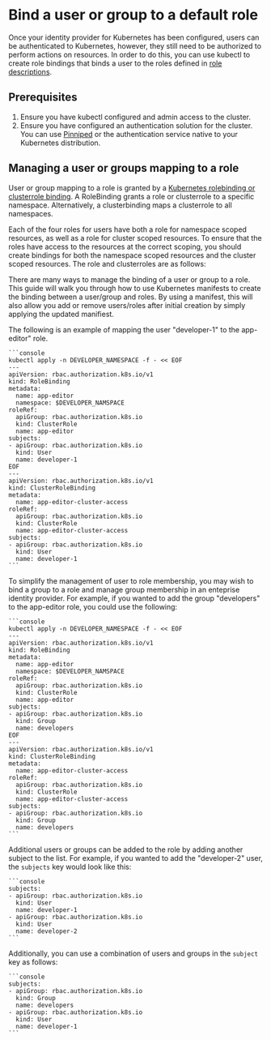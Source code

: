 # Bind a user or group to a default role

Once your identity provider for Kubernetes has been configured, users can be authenticated to Kubernetes, however, they still need to be authorized to perform actions on resources.  In order to do this, you can use kubectl to create role bindings that binds a user to the roles defined in [role descriptions](role-descriptions.hbs.md).

## <a id="prereqs"></a> Prerequisites

1. Ensure you have kubectl configured and admin access to the cluster.
1. Ensure you have configured an authentication solution for the cluster.
You can use [Pinniped](https://pinniped.dev/) or the authentication service native to your Kubernetes distribution.

## <a id="Managing-user-group-to-role"></a> Managing a user or groups mapping to a role

User or group mapping to a role is granted by a [Kubernetes rolebinding or clusterrole binding](https://kubernetes.io/docs/reference/access-authn-authz/rbac/#rolebinding-and-clusterrolebinding).  A RoleBinding grants a role or clusterrole to a specific namespace.  Alternatively, a clusterbinding maps a clusterrole to all namespaces.

Each of the four roles for users have both a role for namespace scoped resources, as well as a role for cluster scoped resources.  To ensure that the roles have access to the resources at the correct scoping, you should create bindings for both the namespace scoped resources and the cluster scoped resources.  The role and clusterroles are as follows:


There are many ways to manage the binding of a user or group to a role.  This guide will walk you through how to use Kubernetes manifests to create the binding between a user/group and roles.  By using a manifest, this will also allow you add or remove users/roles after initial creation by simply applying the updated manifiest.

The following is an example of mapping the user "developer-1" to the app-editor" role.

    ```console
    kubectl apply -n DEVELOPER_NAMESPACE -f - << EOF
    ---
    apiVersion: rbac.authorization.k8s.io/v1
    kind: RoleBinding
    metadata:
      name: app-editor
      namespace: $DEVELOPER_NAMSPACE
    roleRef:
      apiGroup: rbac.authorization.k8s.io
      kind: ClusterRole
      name: app-editor
    subjects:
    - apiGroup: rbac.authorization.k8s.io
      kind: User
      name: developer-1
    EOF
    ---
    apiVersion: rbac.authorization.k8s.io/v1
    kind: ClusterRoleBinding
    metadata:
      name: app-editor-cluster-access
    roleRef:
      apiGroup: rbac.authorization.k8s.io
      kind: ClusterRole
      name: app-editor-cluster-access
    subjects:
    - apiGroup: rbac.authorization.k8s.io
      kind: User
      name: developer-1
    ```

To simplify the management of user to role membership, you may wish to bind a group to a role and manage group membership in an enteprise identity provider.  For example, if you wanted to add the group "developers" to the app-editor role, you could use the following:

    ```console
    kubectl apply -n DEVELOPER_NAMESPACE -f - << EOF
    ---
    apiVersion: rbac.authorization.k8s.io/v1
    kind: RoleBinding
    metadata:
      name: app-editor
      namespace: $DEVELOPER_NAMSPACE
    roleRef:
      apiGroup: rbac.authorization.k8s.io
      kind: ClusterRole
      name: app-editor
    subjects:
    - apiGroup: rbac.authorization.k8s.io
      kind: Group
      name: developers
    EOF
    ---
    apiVersion: rbac.authorization.k8s.io/v1
    kind: ClusterRoleBinding
    metadata:
      name: app-editor-cluster-access
    roleRef:
      apiGroup: rbac.authorization.k8s.io
      kind: ClusterRole
      name: app-editor-cluster-access
    subjects:
    - apiGroup: rbac.authorization.k8s.io
      kind: Group
      name: developers
    ```

Additional users or groups can be added to the role by adding another subject to the list.  For example, if you wanted to add the "developer-2" user, the `subjects` key would look like this:

    ```console
    subjects:
    - apiGroup: rbac.authorization.k8s.io
      kind: User
      name: developer-1
    - apiGroup: rbac.authorization.k8s.io
      kind: User
      name: developer-2
    ```
    
Additionally, you can use a combination of users and groups in the `subject` key as follows:

    ```console
    subjects:
    - apiGroup: rbac.authorization.k8s.io
      kind: Group
      name: developers
    - apiGroup: rbac.authorization.k8s.io
      kind: User
      name: developer-1
    ```